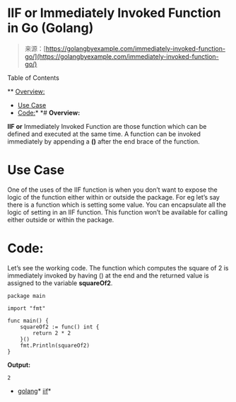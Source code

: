 <!--yml
category: 未分类
date: 2024-10-13 06:10:48
-->

# IIF or Immediately Invoked Function in Go (Golang)

> 来源：[https://golangbyexample.com/immediately-invoked-function-go/](https://golangbyexample.com/immediately-invoked-function-go/)

Table of Contents

 **   [Overview:](#Overview "Overview:")
*   [Use Case](#Use_Case "Use Case")
*   [Code:](#Code "Code:")*  *# **Overview:**

**IIF or** Immediately Invoked Function are those function which can be defined and executed at the same time. A function can be invoked immediately by appending a **()** after the end brace of the function.

# **Use Case**

One of the uses of the IIF function is when you don’t want to expose the logic of the function either within or outside the package. For eg let’s say there is a function which is setting some value. You can encapsulate all the logic of setting in an IIF function. This function won’t be available for calling either outside or within the package.

# **Code:**

Let’s see the working code. The function which computes the square of 2 is immediately invoked by having () at the end and the returned value is assigned to the variable **squareOf2**.

```
package main

import "fmt"

func main() {
    squareOf2 := func() int {
        return 2 * 2
    }()
    fmt.Println(squareOf2)
}
```

**Output:**

```
2
```

*   [golang](https://golangbyexample.com/tag/golang/)*   [iif](https://golangbyexample.com/tag/iif/)*
